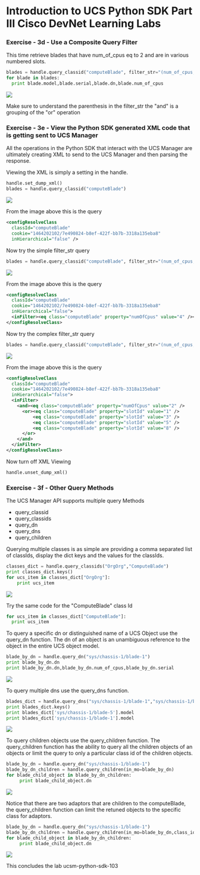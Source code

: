 # Introduction to UCS Python SDK Part III Cisco DevNet Learning Labs

### Exercise - 3d - Use a Composite Query Filter

  This time retrieve blades that have num_of_cpus eq to 2 and are in various numbered slots.

  ```python
  blades = handle.query_classid("computeBlade", filter_str="(num_of_cpus, '2', type='eq') and ((slot_id, '1', type='eq') or (slot_id, '3', type='eq') or (slot_id, '5', type='eq') or (slot_id, '8', type='eq'))")
  for blade in blades:
    print blade.model,blade.serial,blade.dn,blade.num_of_cpus
  ```

  ![](/posts/files/ucsm-python-sdk-103/assets/images/ucsm-python-sdk-103-08.png)

  Make sure to understand the parenthesis in the filter_str the "and" is a grouping of the "or" operation

### Exercise - 3e - View the Python SDK generated XML code that is getting sent to UCS Manager

  All the operations in the Python SDK that interact with the UCS Manager are ultimately creating XML to send to the UCS Manager and then parsing the response.

  Viewing the XML is simply a setting in the handle.

  ```python
  handle.set_dump_xml()
  blades = handle.query_classid("computeBlade")
  ```

  ![](/posts/files/ucsm-python-sdk-103/assets/images/ucsm-python-sdk-103-09.png)

  From the image above this is the query

  ```XML
  <configResolveClass
    classId="computeBlade"
    cookie="1464202102/7e490824-b8ef-422f-bb7b-3318a135eba8"
    inHierarchical="false" />
  ```

  Now try the simple filter_str query

  ```python
  blades = handle.query_classid("computeBlade", filter_str="(num_of_cpus, '4', type='eq')")
  ```

  ![](/posts/files/ucsm-python-sdk-103/assets/images/ucsm-python-sdk-103-10.png)

  From the image above this is the query

  ```XML
  <configResolveClass
    classId="computeBlade"
    cookie="1464202102/7e490824-b8ef-422f-bb7b-3318a135eba8"
    inHierarchical="false">
    <inFilter><eq class="computeBlade" property="numOfCpus" value="4" /></inFilter>
  </configResolveClass>
  ```

  Now try the complex filter_str query

  ```python
  blades = handle.query_classid("computeBlade", filter_str="(num_of_cpus, '2', type='eq') and ((slot_id, '1', type='eq') or (slot_id, '3', type='eq') or (slot_id, '5', type='eq') or (slot_id, '8', type='eq'))")
  ```

  ![](/posts/files/ucsm-python-sdk-103/assets/images/ucsm-python-sdk-103-11.png)

  From the image above this is the query

  ```XML
  <configResolveClass
    classId="computeBlade"
    cookie="1464202102/7e490824-b8ef-422f-bb7b-3318a135eba8"
    inHierarchical="false">
    <inFilter>
      <and><eq class="computeBlade" property="numOfCpus" value="2" />
        <or><eq class="computeBlade" property="slotId" value="1" />
            <eq class="computeBlade" property="slotId" value="3" />
            <eq class="computeBlade" property="slotId" value="5" />
            <eq class="computeBlade" property="slotId" value="8" />
        </or>
      </and>
    </inFilter>
  </configResolveClass>
  ```

  Now turn off XML Viewing

  ```python
  handle.unset_dump_xml()
  ```

### Exercise - 3f - Other Query Methods

  The UCS Manager API supports multiple query Methods

  * query_classid
  * query_classids
  * query_dn
  * query_dns
  * query_children

  Querying multiple classes is as simple are providing a comma separated list of classIds, display the dict keys and the values for the classIds.

  ```python
  classes_dict = handle.query_classids("OrgOrg","ComputeBlade")
  print classes_dict.keys()
  for ucs_item in classes_dict["OrgOrg"]:
	  print ucs_item
  ```

  ![](/posts/files/ucsm-python-sdk-103/assets/images/ucsm-python-sdk-103-12.png)

  Try the same code for the "ComputeBlade" class Id

  ```python
  for ucs_item in classes_dict["ComputeBlade"]:
   	print ucs_item
  ```

  To query a specific dn or distinguished name of a UCS Object use the query_dn function. The dn of an object is an unambiguous reference to the object in the entire UCS object model.

  ```python
  blade_by_dn = handle.query_dn("sys/chassis-1/blade-1")
  print blade_by_dn.dn
  print blade_by_dn.dn,blade_by_dn.num_of_cpus,blade_by_dn.serial
  ```

  ![](/posts/files/ucsm-python-sdk-103/assets/images/ucsm-python-sdk-103-13.png)

  To query multiple dns use the query_dns function.

  ```python
  blades_dict = handle.query_dns("sys/chassis-1/blade-1","sys/chassis-1/blade-5")
  print blades_dict.keys()
  print blades_dict['sys/chassis-1/blade-5'].model
  print blades_dict['sys/chassis-1/blade-1'].model
  ```

  ![](/posts/files/ucsm-python-sdk-103/assets/images/ucsm-python-sdk-103-14.png)

  To query children objects use the query_children function.  The query_children function has the ability to query all the children objects of an objects or limit the query to only a particular class id of the children objects.

  ```python
  blade_by_dn = handle.query_dn("sys/chassis-1/blade-1")
  blade_by_dn_children = handle.query_children(in_mo=blade_by_dn)
  for blade_child_object in blade_by_dn_children:
	   print blade_child_object.dn
  ```

  ![](/posts/files/ucsm-python-sdk-103/assets/images/ucsm-python-sdk-103-15.png)

  Notice that there are two adaptors that are children to the computeBlade, the query_children function can limit the retuned objects to the specific class for adaptors.

  ```python
  blade_by_dn = handle.query_dn("sys/chassis-1/blade-1")
  blade_by_dn_children = handle.query_children(in_mo=blade_by_dn,class_id="adaptorUnit")
  for blade_child_object in blade_by_dn_children:
	   print blade_child_object.dn
  ```

  ![](/posts/files/ucsm-python-sdk-103/assets/images/ucsm-python-sdk-103-16.png)

This concludes the lab ucsm-python-sdk-103
